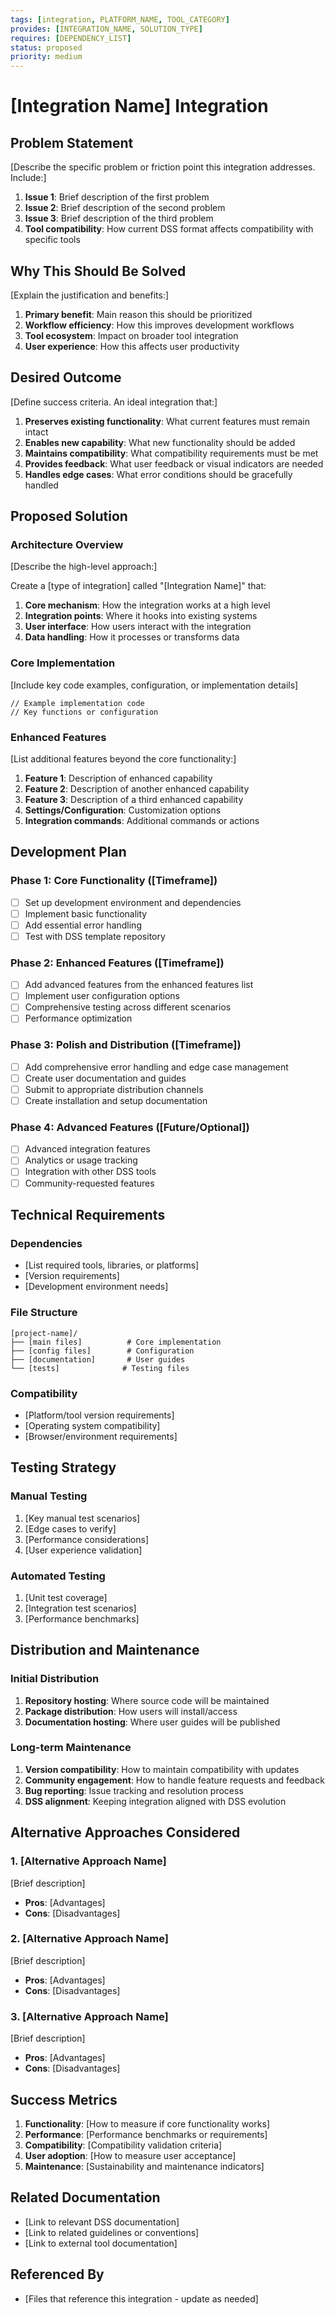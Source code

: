 ```yaml
---
tags: [integration, PLATFORM_NAME, TOOL_CATEGORY]
provides: [INTEGRATION_NAME, SOLUTION_TYPE]
requires: [DEPENDENCY_LIST]
status: proposed
priority: medium
---
```


# [Integration Name] Integration

## Problem Statement

[Describe the specific problem or friction point this integration addresses. Include:]

1. **Issue 1**: Brief description of the first problem
2. **Issue 2**: Brief description of the second problem
3. **Issue 3**: Brief description of the third problem
4. **Tool compatibility**: How current DSS format affects compatibility with specific tools

## Why This Should Be Solved

[Explain the justification and benefits:]

1. **Primary benefit**: Main reason this should be prioritized
2. **Workflow efficiency**: How this improves development workflows
3. **Tool ecosystem**: Impact on broader tool integration
4. **User experience**: How this affects user productivity

## Desired Outcome

[Define success criteria. An ideal integration that:]

1. **Preserves existing functionality**: What current features must remain intact
2. **Enables new capability**: What new functionality should be added
3. **Maintains compatibility**: What compatibility requirements must be met
4. **Provides feedback**: What user feedback or visual indicators are needed
5. **Handles edge cases**: What error conditions should be gracefully handled

## Proposed Solution

### Architecture Overview

[Describe the high-level approach:]

Create a [type of integration] called "[Integration Name]" that:

1. **Core mechanism**: How the integration works at a high level
2. **Integration points**: Where it hooks into existing systems
3. **User interface**: How users interact with the integration
4. **Data handling**: How it processes or transforms data

### Core Implementation

[Include key code examples, configuration, or implementation details]

```[language]
// Example implementation code
// Key functions or configuration
```

### Enhanced Features

[List additional features beyond the core functionality:]

1. **Feature 1**: Description of enhanced capability
2. **Feature 2**: Description of another enhanced capability
3. **Feature 3**: Description of a third enhanced capability
4. **Settings/Configuration**: Customization options
5. **Integration commands**: Additional commands or actions

## Development Plan

### Phase 1: Core Functionality ([Timeframe])
- [ ] Set up development environment and dependencies
- [ ] Implement basic functionality
- [ ] Add essential error handling
- [ ] Test with DSS template repository

### Phase 2: Enhanced Features ([Timeframe])
- [ ] Add advanced features from the enhanced features list
- [ ] Implement user configuration options
- [ ] Comprehensive testing across different scenarios
- [ ] Performance optimization

### Phase 3: Polish and Distribution ([Timeframe])
- [ ] Add comprehensive error handling and edge case management
- [ ] Create user documentation and guides
- [ ] Submit to appropriate distribution channels
- [ ] Create installation and setup documentation

### Phase 4: Advanced Features ([Future/Optional])
- [ ] Advanced integration features
- [ ] Analytics or usage tracking
- [ ] Integration with other DSS tools
- [ ] Community-requested features

## Technical Requirements

### Dependencies
- [List required tools, libraries, or platforms]
- [Version requirements]
- [Development environment needs]

### File Structure
```
[project-name]/
├── [main files]          # Core implementation
├── [config files]        # Configuration
├── [documentation]       # User guides
└── [tests]              # Testing files
```

### Compatibility
- [Platform/tool version requirements]
- [Operating system compatibility]
- [Browser/environment requirements]

## Testing Strategy

### Manual Testing
1. [Key manual test scenarios]
2. [Edge cases to verify]
3. [Performance considerations]
4. [User experience validation]

### Automated Testing
1. [Unit test coverage]
2. [Integration test scenarios]
3. [Performance benchmarks]

## Distribution and Maintenance

### Initial Distribution
1. **Repository hosting**: Where source code will be maintained
2. **Package distribution**: How users will install/access
3. **Documentation hosting**: Where user guides will be published

### Long-term Maintenance
1. **Version compatibility**: How to maintain compatibility with updates
2. **Community engagement**: How to handle feature requests and feedback
3. **Bug reporting**: Issue tracking and resolution process
4. **DSS alignment**: Keeping integration aligned with DSS evolution

## Alternative Approaches Considered

### 1. [Alternative Approach Name]
[Brief description]
- **Pros**: [Advantages]
- **Cons**: [Disadvantages]

### 2. [Alternative Approach Name]
[Brief description]
- **Pros**: [Advantages]
- **Cons**: [Disadvantages]

### 3. [Alternative Approach Name]
[Brief description]
- **Pros**: [Advantages]
- **Cons**: [Disadvantages]

## Success Metrics

1. **Functionality**: [How to measure if core functionality works]
2. **Performance**: [Performance benchmarks or requirements]
3. **Compatibility**: [Compatibility validation criteria]
4. **User adoption**: [How to measure user acceptance]
5. **Maintenance**: [Sustainability and maintenance indicators]

## Related Documentation

- [Link to relevant DSS documentation]
- [Link to related guidelines or conventions]
- [Link to external tool documentation]

## Referenced By

- [Files that reference this integration - update as needed] 